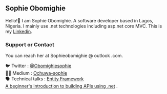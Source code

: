 ## Sophie Obomighie

Hello!🤠
I am Sophie Obomighie. A software developer based in Lagos, Nigeria. I mainly use .net technologies including asp.net core MVC. 
This is my [Linkedin](https://www.linkedin.com/in/sophieobomighie/).

### Support or Contact

You can reach her at Sophieobomighie @ outlook .com.

🐦 Twitter : [@Obomighiesophie](https://twitter.com/ObomighieSophie) <br>
✍🏾 Medium : [Ochuwa-sophie](https://medium.com/@ochuwa-sophie) <br>
🗣 Technical talks : [Entity Framework](https://www.youtube.com/watch?v=DMpPobhB514&t=9s)  
                  [A beginner's introduction to building APIs using .net](https://www.youtube.com/watch?v=ekezoV4DcNA) .
